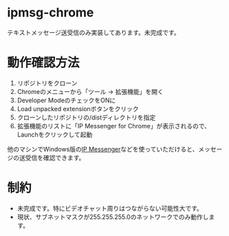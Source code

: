ipmsg-chrome
============

テキストメッセージ送受信のみ実装してあります。未完成です。

# 動作確認方法

1. リポジトリをクローン
2. Chromeのメニューから「ツール -> 拡張機能」を開く
3. Developer ModeのチェックをONに
4. Load unpacked extensionボタンをクリック
5. クローンしたリポジトリの/distディレクトリを指定
6. 拡張機能のリストに「IP Messenger for Chrome」が表示されるので、Launchをクリックして起動

他のマシンでWindows版の[IP Messenger](http://ipmsg.org/)などを使っていただけると、メッセージの送受信を確認できます。

# 制約

* 未完成です。特にビデオチャット周りはつながらない可能性大です。
* 現状、サブネットマスクが255.255.255.0のネットワークでのみ動作します。
